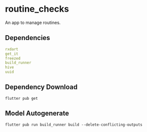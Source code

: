 # routine_checks

An app to manage routines.

## Dependencies
```yaml
rxdart
get_it
freezed
build_runner
hive
uuid
```

## Dependency Download
```
flutter pub get
```

## Model Autogenerate
```
flutter pub run build_runner build --delete-conflicting-outputs
```